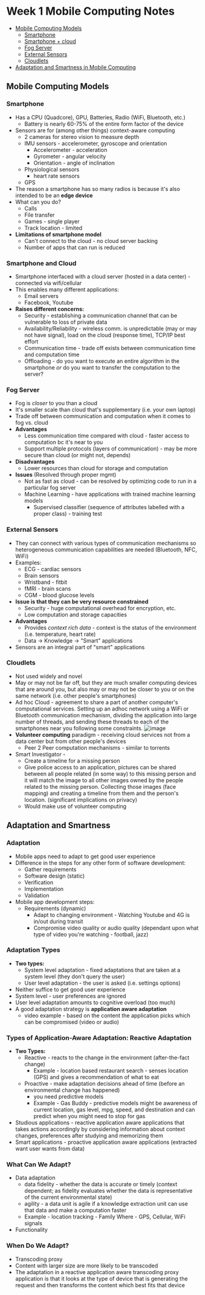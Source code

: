 # Week 1 Mobile Computing Notes

* [Mobile Computing Models](#mobile-computing-models)
  * [Smartphone](#smartphone)
  * [Smartphone + cloud](#smartphone-and-cloud)
  * [Fog Server](#fog-server)
  * [External Sensors](#external-sensors)
  * [Cloudlets](#cloudlets)
* [Adaptation and Smartness in Mobile Computing](#adaptation-and-smartness)

## Mobile Computing Models
### Smartphone
* Has a CPU (Quadcore), GPU, Batteries, Radio (WiFi, Bluetooth, etc.)
  * Battery is nearly 60-75% of the entire form factor of the device
* Sensors are for (among other things) context-aware computing
  * 2 cameras for stereo vision to measure depth
  * IMU sensors - accelerometer, gyroscope and orientation
    * Accelerometer - acceleration
    * Gyrometer - angular velocity
    * Orientation - angle of inclination
  * Physiological sensors
    * heart rate sensors
  * GPS
* The reason a smartphone has so many radios is because it's also intended to be an **edge device**
* What can you do?
  * Calls
  * File transfer
  * Games - single player
  * Track location - limited
* **Limitations of smartphone model**
  * Can't connect to the cloud - no cloud server backing
  * Number of apps that can run is reduced

### Smartphone and Cloud
* Smartphone interfaced with a cloud server (hosted in a data center) - connected via  wifi/cellular
* This enables many different applications:
  * Email servers
  * Facebook, Youtube
* **Raises different concerns:**
  * Security - establishing a communication channel that can be vulnerable to loss of private data
  * Availability/Reliability - wireless comm. is unpredictable (may or may not have signal), load on the cloud (response time), TCP/IP best effort
  * Communication time - trade off exists between communication time and computation time
  * Offloading - do you want to execute an entire algorithm in the smartphone *or* do you want to transfer the computation to the server?

### Fog Server
* Fog is *closer* to you than a cloud
* It's smaller scale than cloud that's supplementary (i.e. your own laptop)
* Trade off between communication and computation when it comes to fog vs. cloud
* **Advantages**
  * Less communication time compared with cloud - faster access to computation bc it's near to you
  * Support multiple protocols (layers of communication) - may be more secure than cloud (or might not, depends)
* **Disadvantages**
  * Lower resources than cloud for storage and computation
* **Issues** (Resolved through proper mgmt)
  * Not as fast as cloud - can be resolved by optimizing code to run in a particular fog server
  * Machine Learning - have applications with trained machine learning models
    * Supervised classifier (sequence of attributes labelled with a proper class) - training test

### External Sensors
* They can connect with various types of communication mechanisms so heterogeneous communication capabilities are needed (Bluetooth, NFC, WiFi)
* Examples:
  * ECG - cardiac sensors
  * Brain sensors
  * Wristband - fitbit
  * fMRI - brain scans
  * CGM - blood glucose levels
* **Issue is that they can be very resource constrained**
  * Security - huge computational overhead for encryption, etc.
  * Low computation and storage capacities
* **Advantages**
  * Provides *context rich data* - context is the status of the environment (i.e. temperature, heart rate)
  * Data -> Knowledge -> "Smart" applications
* Sensors are an integral part of "smart" applications

### Cloudlets
* Not used widely and novel
* May or may not be far off, but they are much smaller computing devices that are around you, but also may or may not be closer to you or on the same network (i.e. other people's smartphones)
* Ad hoc Cloud - agreement to share a part of another computer's computational services. Setting up an adhoc network using a WiFi or Bluetooth communication mechanism, dividing the application into large number of threads, and sending these threads to each of the smartphones near you following some constraints.
 ![image](https://user-images.githubusercontent.com/17733481/149023056-237c63ec-945e-4454-b800-9f21c2df797b.png)
* **Volunteer computing** paradigm - receiving cloud services not from a data center but from other people's devices
  * Peer 2 Peer computation mechanisms - similar to torrents
* Smart Investigator -
  * Create a timeline for a missing person
  * Give police access to an application, pictures can be shared between all people related (in some way) to this missing person and it will match the image to all other images owned by the people related to the missing person. Collecting those images (face mapping) and creating a timeline from them and the person's location. (significant implications on privacy)
  * Would make use of volunteer computing


## Adaptation and Smartness
### Adaptation
 * Mobile apps need to adapt to get good user experience
 * Difference in the steps for any other form of software development:
   * Gather requirements
   * Software design (static)
   * Verification
   * Implementation
   * Validation
 * Mobile app development steps:
   * Requirements (dynamic)
     * Adapt to changing environment - Watching Youtube and 4G is in/out during transit
     * Compromise video quality or audio quality (dependant upon what type of video you're watching - football, jazz)
### Adaptation Types
 * **Two types:**
    * System level adaptation - fixed adaptations that are taken at a system level (they don't query the user)
    * User level adaptation - the user is asked (i.e. settings options)
 * Neither suffice to get good user experience
 * System level - user preferences are ignored
 * User level adaptation amounts to cognitive overload (too much)
 * A good adaptation strategy is **application aware adaptation** 
   * video example - based on the content the application picks which can be compromised (video or audio)
### Types of Application-Aware Adaptation: Reactive Adaptation
 * **Two Types:**
   * Reactive - reacts to the change in the environment (after-the-fact change)
     * Example - location based restaurant search - senses location (GPS) and gives a recommendation of what to eat
   * Proactive - make adaptation decisions ahead of time (before an environmental change has happened)
     * you need predictive models
     * Example - Gas Buddy - predictive models might be awareness of current location, gas level, mpg, speed, and destination and can predict when you might need to stop for gas
 *  Studious applications - reactive application aware applications that takes actions accordingly by considering information about context changes, preferences after studying and memorizing them
 *  Smart applications - proactive application aware applications (extracted want user wants from data)
### What Can We Adapt?
* Data adaptation 
  * data fidelity - whether the data is accurate or timely (context dependent; as fidelity evaluates whether the data is representative of the current environmental state)
  * agility - a data unit is agile if a knowledge extraction unit can use that data and make a computation faster
  * Example - location tracking - Family Where - GPS, Cellular, WiFi signals 
* Functionality
### When Do We Adapt?
* Transcoding proxy
* Content with larger size are more likely to be transcoded
* The adaptation in a reactive application aware transcoding proxy application is that it looks at the type of device that is generating the request and then transforms the content which best fits that device
